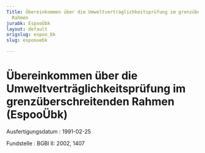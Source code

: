 ```yaml
---
Title: Übereinkommen über die Umweltverträglichkeitsprüfung im grenzüberschreitenden
  Rahmen
jurabk: EspooÜbk
layout: default
origslug: espoo_bk
slug: espoouebk

---
```


# Übereinkommen über die Umweltverträglichkeitsprüfung im grenzüberschreitenden Rahmen (EspooÜbk)

Ausfertigungsdatum
:   1991-02-25

Fundstelle
:   BGBl II: 2002, 1407

